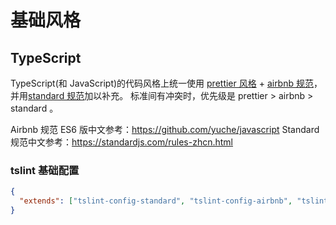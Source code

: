 # 基础风格

## TypeScript

TypeScript(和 JavaScript)的代码风格上统一使用
[prettier 风格](https://prettier.io) + [airbnb 规范](http://airbnb.io/javascript/)，
并用[standard 规范](https://standardjs.com/)加以补充。
标准间有冲突时，优先级是 prettier > airbnb > standard 。

Airbnb 规范 ES6 版中文参考：<https://github.com/yuche/javascript>
Standard 规范中文参考：<https://standardjs.com/rules-zhcn.html>

### tslint 基础配置

```json
{
  "extends": ["tslint-config-standard", "tslint-config-airbnb", "tslint-config-prettier"]
}
```
